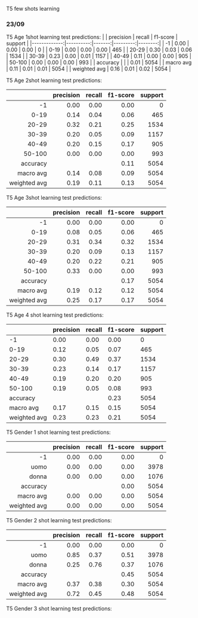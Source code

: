 T5 few shots learning

### 23/09

T5 Age 1shot learning test predictions:
|              | precision | recall | f1-score | support |
|-------------:|----------:|-------:|---------:|--------:|
|           -1 |      0.00 |   0.00 |     0.00 |       0 |
|         0-19 |      0.00 |   0.00 |     0.00 |     465 |
|        20-29 |      0.30 |   0.03 |     0.06 |    1534 |
|        30-39 |      0.23 |   0.00 |     0.01 |    1157 |
|        40-49 |      0.11 |   0.00 |     0.00 |     905 |
|       50-100 |      0.00 |   0.00 |     0.00 |     993 |
|     accuracy |           |        |     0.01 |    5054 |
|    macro avg |      0.11 |   0.01 |     0.01 |    5054 |
| weighted avg |      0.16 |   0.01 |     0.02 |    5054 |

T5 Age 2shot learning test predictions:

|              | precision | recall | f1-score | support |
|-------------:|----------:|-------:|---------:|--------:|
|           -1 |      0.00 |   0.00 |     0.00 |       0 |
|         0-19 |      0.14 |   0.04 |     0.06 |     465 |
|        20-29 |      0.32 |   0.21 |     0.25 |    1534 |
|        30-39 |      0.20 |   0.05 |     0.09 |    1157 |
|        40-49 |      0.20 |   0.15 |     0.17 |     905 |
|       50-100 |      0.00 |   0.00 |     0.00 |     993 |
|     accuracy |           |        |     0.11 |    5054 |
|    macro avg |      0.14 |   0.08 |     0.09 |    5054 |
| weighted avg |      0.19 |   0.11 |     0.13 |    5054 |

T5 Age 3shot learning test predictions:

|              | precision | recall | f1-score | support |
|-------------:|----------:|-------:|---------:|--------:|
|           -1 |      0.00 |   0.00 |     0.00 |       0 |
|         0-19 |      0.08 |   0.05 |     0.06 |     465 |
|        20-29 |      0.31 |   0.34 |     0.32 |    1534 |
|        30-39 |      0.20 |   0.09 |     0.13 |    1157 |
|        40-49 |      0.20 |   0.22 |     0.21 |     905 |
|       50-100 |      0.33 |   0.00 |     0.00 |     993 |
|     accuracy |           |        |     0.17 |    5054 |
|    macro avg |      0.19 |   0.12 |     0.12 |    5054 |
| weighted avg |      0.25 |   0.17 |     0.17 |    5054 |

T5 Age 4 shot learning test predictions:

|              | precision | recall | f1-score | support |
|--------------|-----------|--------|----------|---------|
| -1           | 0.00      | 0.00   | 0.00     | 0       |
| 0-19         | 0.12      | 0.05   | 0.07     | 465     |
| 20-29        | 0.30      | 0.49   | 0.37     | 1534    |
| 30-39        | 0.23      | 0.14   | 0.17     | 1157    |
| 40-49        | 0.19      | 0.20   | 0.20     | 905     |
| 50-100       | 0.19      | 0.05   | 0.08     | 993     |
| accuracy     |           |        | 0.23     | 5054    |
| macro avg    | 0.17      | 0.15   | 0.15     | 5054    |
| weighted avg | 0.23      | 0.23   | 0.21     | 5054    |

T5 Gender 1 shot learning test predictions:

|              | precision | recall | f1-score | support |
|-------------:|----------:|-------:|---------:|--------:|
|           -1 |      0.00 |   0.00 |     0.00 |       0 |
|         uomo |      0.00 |   0.00 |     0.00 |    3978 |
|        donna |      0.00 |   0.00 |     0.00 |    1076 |
|     accuracy |           |        |     0.00 |    5054 |
|    macro avg |      0.00 |   0.00 |     0.00 |    5054 |
| weighted avg |      0.00 |   0.00 |     0.00 |    5054 |

T5 Gender 2 shot learning test predictions:

|              | precision | recall | f1-score | support |
|-------------:|----------:|-------:|---------:|--------:|
|           -1 |      0.00 |   0.00 |     0.00 |       0 |
|         uomo |      0.85 |   0.37 |     0.51 |    3978 |
|        donna |      0.25 |   0.76 |     0.37 |    1076 |
|     accuracy |           |        |     0.45 |    5054 |
|    macro avg |      0.37 |   0.38 |     0.30 |    5054 |
| weighted avg |      0.72 |   0.45 |     0.48 |    5054 |

T5 Gender 3 shot learning test predictions:


